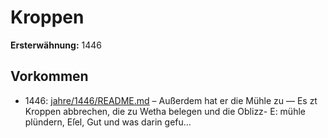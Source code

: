 # Kroppen

**Ersterwähnung:** 1446

## Vorkommen
- 1446: [jahre/1446/README.md](../jahre/1446/README.md) – Außerdem hat er die Mühle zu —
Es zt Kroppen abbrechen, die zu Wetha belegen und die Oblizz-
E: mühle plündern, Eſel, Gut und was darin gefu...
